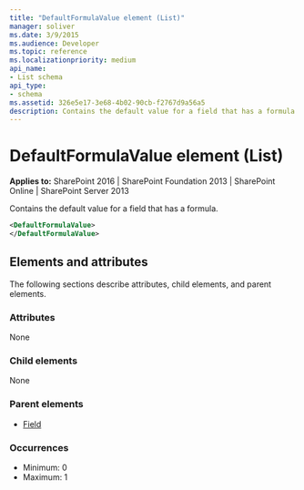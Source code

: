 ```yaml
---
title: "DefaultFormulaValue element (List)"
manager: soliver
ms.date: 3/9/2015
ms.audience: Developer
ms.topic: reference
ms.localizationpriority: medium
api_name:
- List schema
api_type:
- schema
ms.assetid: 326e5e17-3e68-4b02-90cb-f2767d9a56a5
description: Contains the default value for a field that has a formula.
---
```


# DefaultFormulaValue element (List)

**Applies to:** SharePoint 2016 | SharePoint Foundation 2013 | SharePoint Online | SharePoint Server 2013

Contains the default value for a field that has a formula.

```XML
<DefaultFormulaValue>
</DefaultFormulaValue>
```

## Elements and attributes

The following sections describe attributes, child elements, and parent elements.

### Attributes

None

### Child elements

None

### Parent elements

- [Field](field-element-list.md)

### Occurrences

- Minimum: 0
- Maximum: 1

<br/>

